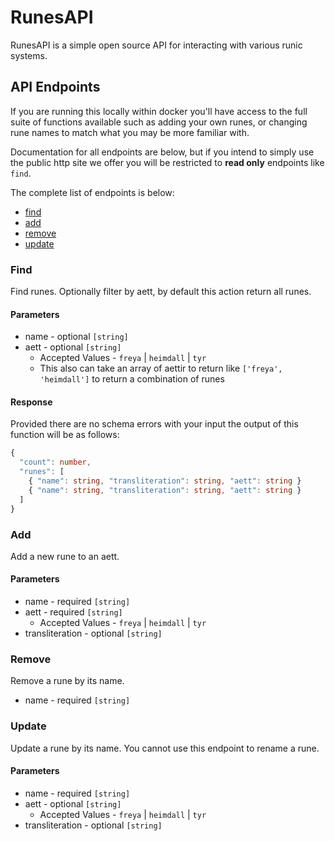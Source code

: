 # RunesAPI

RunesAPI is a simple open source API for interacting with various
runic systems.

## API Endpoints

If you are running this locally within docker you'll have access to the full
suite of functions available such as adding your own runes, or changing rune
names to match what you may be more familiar with.

Documentation for all endpoints are below, but if you intend to simply use the
public http site we offer you will be restricted to **read only** endpoints like
`find`.

The complete list of endpoints is below:

- [find](#find)
- [add](#add)
- [remove](#remove)
- [update](#update)

### Find

Find runes. Optionally filter by aett, by default this action return all runes.

#### Parameters

- name - optional `[string]`
- aett - optional `[string]`
  - Accepted Values - `freya` | `heimdall` | `tyr`
  - This also can take an array of aettir to return like `['freya', 'heimdall']` to return a combination of runes

#### Response

Provided there are no schema errors with your input the output of this
function will be as follows:

```ts
{
  "count": number,
  "runes": [
    { "name": string, "transliteration": string, "aett": string }
    { "name": string, "transliteration": string, "aett": string }
  ]
}
```

### Add

Add a new rune to an aett.

#### Parameters

- name - required `[string]`
- aett - required `[string]`
  - Accepted Values - `freya` | `heimdall` | `tyr`
- transliteration - optional `[string]`

### Remove

Remove a rune by its name.

- name - required `[string]`

### Update

Update a rune by its name. You cannot use this endpoint to rename a rune.

#### Parameters

- name - required `[string]`
- aett - optional `[string]`
  - Accepted Values - `freya` | `heimdall` | `tyr`
- transliteration - optional `[string]`
